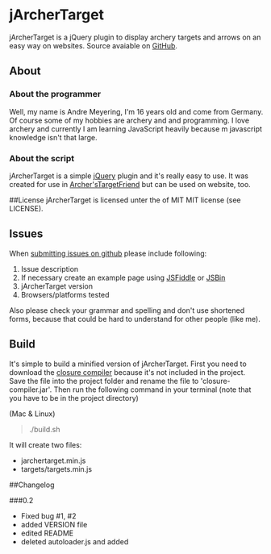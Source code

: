 # jArcherTarget
jArcherTarget is a jQuery plugin to display archery targets and arrows on an easy way on websites.
Source avaiable on [GitHub](https://github.com/archer96/jarchertarget).


## About

### About the programmer
Well, my name is Andre Meyering, I'm 16 years old and come from Germany. Of course some of my hobbies are archery and and programming. I love archery and currently I am learning JavaScript heavily because m javascript knowledge isn't that large.

### About the script
jArcherTarget is a simple [jQuery](http://jquery.com) plugin and it's really easy to use. It was created for use in [Archer'sTargetFriend](http://archery.andremeyering.de) but can be used on website, too.


##License
jArcherTarget is licensed unter the of MIT MIT license (see LICENSE).


## Issues
When [submitting issues on github](https://github.com/archer96/jarchertarget/issues) please include following:

1. Issue description
2. If necessary create an example page using [JSFiddle](http://jsfiddle.net/) or [JSBin](http://jsbin.com)
3. jArcherTarget version
4. Browsers/platforms tested

Also please check your grammar and spelling and don't use shortened forms, because that could be hard to understand for other people (like me).

## Build
It's simple to build a minified version of jArcherTarget. First you need to download the [closure compiler](https://developers.google.com/closure/compiler/) because it's not included in the project. Save the file into the project folder and rename the file to 'closure-compiler.jar'. Then run the following command in your terminal (note that you have to be in the project directory)

(Mac & Linux)

> ./build.sh

It will create two files:

* jarchertarget.min.js
* targets/targets.min.js


##Changelog

###0.2

* Fixed bug #1, #2
* added VERSION file
* edited README
* deleted autoloader.js and added <script> tags in index.html
* changed the .data parameter. Now arrowset[i].data[j] is no more an array. Instead it is an object now.
 * { x: 50, y: 50, ring: X, target: 1, element: node}

###0.1
* First version


## Other Notes

This project uses the vector script from [jvectormap.com](http://jvectormap.com) to create SVG nodes.
